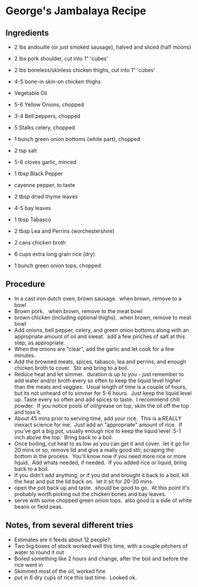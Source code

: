 # George's Jambalaya Recipe

## Ingredients
- 2 lbs andouille (or just smoked sausage), halved and sliced (half moons)
- 2 lbs pork shoulder, cut into 1" 'cubes'
- 2 lbs boneless/skinless chicken thighs, cut into 1" 'cubes'
- 4-5 bone-in skin-on chicken thighs

- Vegetable Oil
- 5-6 Yellow Onions, chopped
- 3-4 Bell peppers, chopped
- 5 Stalks celery, chopped
- 1 bunch green onion bottoms (white part), chopped
- 2 tsp salt

- 5-6 cloves garlic, minced

- 1 tbsp Black Pepper
- cayenne pepper, to taste
- 2 tbsp dried thyme leaves
- 4-5 bay leaves
- 1 tbsp Tabasco
- 2 tbsp Lea and Perrins (worchestershire)
- 2 cans chicken broth
- 6 cups extra long grain rice (dry)

- 1 bunch green onion tops, chopped

## Procedure
- In a cast iron dutch oven, brown sausage.  when brown, remove to a bowl
- Brown pork.   when brown, remove to the meat bowl
- brown chicken (including optional thighs).  when brown, remove to meat bowl
- Add onions, bell pepper, celery, and green onion bottoms along with an appropriate amount of oil and sweat.  add a few pinches of salt at this step, as appropriate.
- When the onions are "clear", add the garlic and let cook for a few minutes.
- Add the browned meats, spices, tabasco, lea and perrins, and enough chicken broth to cover.  Stir and bring to a boil.
- Reduce heat and let simmer.  duration is up to you - just remember to add water and/or broth every so often to keep the liquid level higher than the meats and veggies.  Usual length of time is a couple of hours, but its not unheard of to simmer for 5-6 hours.  Just keep the liquid level up. Taste every so often and add spices to taste.  I recommend chili powder.  If you notice pools of oil/grease on top, skim the oil off the top and toss it.
- About 45 mins prior to serving time, add your rice.  This is a REALLY inexact science for me.  Just add an "appropriate" amount of rice.  If you've got a big pot, usually enough rice to keep the liquid level .5-1 inch above the top.  Bring back to a boil.
- Once boiling, cut heat to as low as you can get it and cover.  let it go for 20 mins or so, remove lid and give a really good stir, scraping the bottom in the process.  You'll know now if you need more rice or more liquid.  Add whats needed, if needed.  If you added rice or liquid, bring back to a boil.
- If you didn't add anything, or if you did and brought it back to a boil, kill the heat and put the lid back on.  let it sit for 20-30 mins.
- open the pot back up and taste.  should be good to go.  At this point it's probably worth picking out the chicken bones and bay leaves.
- serve with some chopped green onion tops.  also good is a side of white beans or field peas.

## Notes, from several different tries
- Estimates are it feeds about 12 people?
- Two big boxes of stock worked well this time, with a couple pitchers of water to round it out
- Boiled something like 2 hours and change, after the boil and before the rice went in
- Skimmed most of the oil, worked fine
- put in 6 dry cups of rice this last time.  Looked ok.
